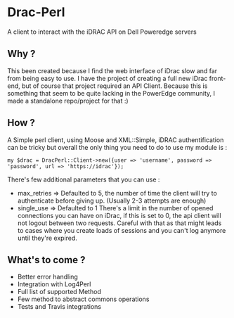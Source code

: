 # Drac-Perl
A client to interact with the iDRAC API on Dell Poweredge servers

## Why ?
This been created because I find the web interface of iDrac slow and far from being easy to use. 
I have the project of creating a full new iDrac front-end, but of course that project required an API Client. Because this is something that seem to be quite lacking in the PowerEdge community, I made a standalone repo/project for that :)

## How ? 

A Simple perl client, using Moose and XML::Simple, iDRAC authentification can be tricky but overall the only thing you need to do to use my module is : 

`my $drac = DracPerl::Client->new({user => 'username', password => 'password', url => 'https://idrac'});`

There's few additional parameters that you can use : 

- max_retries => Defaulted to 5, the number of time the client will try to authenticate before giving up. (Usually 2-3 attempts are enough)
- single_use => Defaulted to 1
There's a limit in the number of opened connections you can have on iDrac, if this is set to 0, the api client will not logout between two requests. Careful with that as that might leads to cases where you create loads of sessions and you can't log anymore until they're expired. 

## What's to come ? 

- Better error handling
- Integration with Log4Perl
- Full list of supported Method 
- Few method to abstract commons operations
- Tests and Travis integrations 
